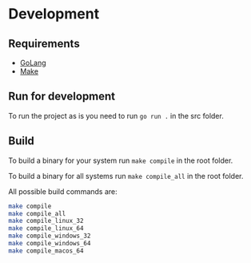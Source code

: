 # Development

## Requirements

- [GoLang](https://golang.org/)
- [Make](https://www.gnu.org/software/make/)

## 

## Run for development

To run the project as is you need to run `go run .` in the src folder.

## Build

To build a binary for your system run `make compile` in the root folder.

To build a binary for all systems run `make compile_all` in the root folder.

All possible build commands are:

```bash
make compile
make compile_all
make compile_linux_32
make compile_linux_64
make compile_windows_32
make compile_windows_64
make compile_macos_64
```
